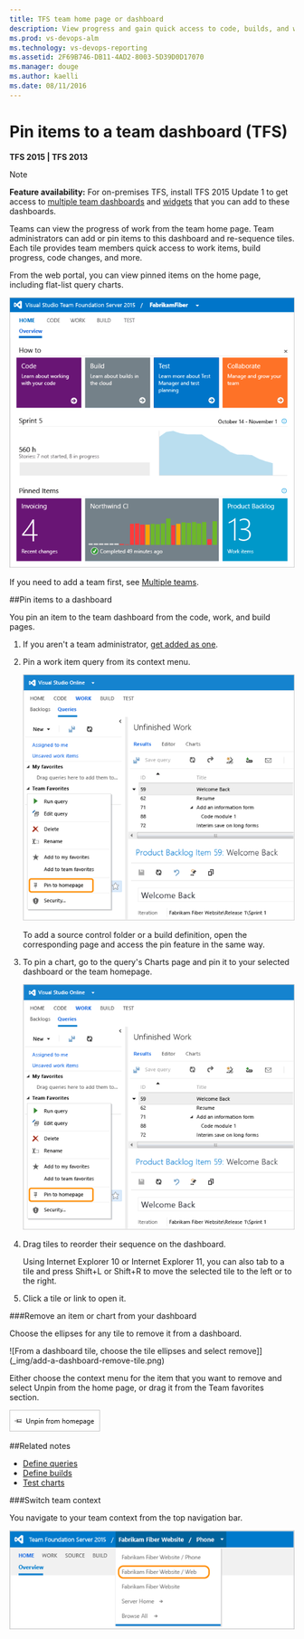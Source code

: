 ```yaml
---
title: TFS team home page or dashboard  
description: View progress and gain quick access to code, builds, and work items from the team home page in Visual Studio Team Services (VSTS)  and Team Foundation Server (TFS)  
ms.prod: vs-devops-alm
ms.technology: vs-devops-reporting
ms.assetid: 2F69B746-DB11-4AD2-8003-5D39D0D17070  
ms.manager: douge
ms.author: kaelli
ms.date: 08/11/2016
---
```


# Pin items to a team dashboard (TFS)

<b>TFS 2015 | TFS 2013</b>  

>[!NOTE]  
>**Feature availability:** For on-premises TFS, install TFS 2015 Update 1 to get access to [multiple team dashboards](dashboards.md) and [widgets](widget-catalog.md) that you can add to these dashboards.   

Teams can view the progress of work from the team home page. Team administrators can add or pin items to this dashboard and re-sequence tiles. Each tile provides team members quick access to work items, build progress, code changes, and more.

From the web portal, you can view pinned items on the home page, including flat-list query charts.

![Team dashboard](_img/on-premises-tfs-team-dashboard.png)

If you need to add a team first, see [Multiple teams](../work/scale/multiple-teams.md).

##Pin items to a dashboard 

You pin an item to the team dashboard from the code, work, and build pages.

1.  If you aren't a team administrator, [get added as one](../work/scale/manage-team-assets.md).  

2.	Pin a work item query from its context menu.

	![Pin query from context menu](_img/tfs-pin-to-homepage.png)  

	To add a source control folder or a build definition, open the corresponding page and access the pin feature in the same way.    

3.	To pin a chart, go to the query's Charts page and pin it to your selected dashboard or the team homepage.  

	![Chart context menu](_img/tfs-pin-to-homepage.png)

4.	Drag tiles to reorder their sequence on the dashboard.    

	Using Internet Explorer 10 or Internet Explorer 11, you can also tab to a tile and press Shift+L or Shift+R to move the selected tile to the left or to the right.

5.	Click a tile or link to open it. 

###Remove an item or chart from your dashboard 

Choose the ellipses for any tile to remove it from a dashboard. 

![From a dashboard tile, choose the tile ellipses and select remove]](_img/add-a-dashboard-remove-tile.png)

Either choose the context menu for the item that you want to remove and select Unpin from the home page, or drag it from the Team favorites section.  

![Unpin an item from the team homepage](_img/tfs-unpin-from-homepage.png)   

##Related notes

- [Define queries](../work/track/using-queries.md) 
- [Define builds](../build-release/overview.md) 
- [Test charts](../manual-test/getting-started/track-test-status.md) 


<a id="switch-team-context">  </a>

###Switch team context  
 
You navigate to your team context from the top navigation bar.   

![Choose another team from the team project menu](_img/switch-team-context.png)  
